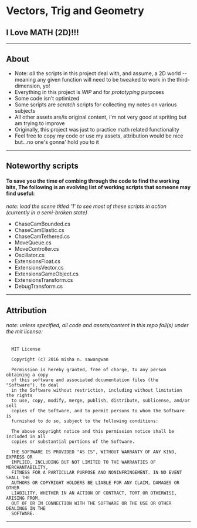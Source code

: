 # Vectors, Trig and Geometry

## I Love MATH (2D)!!!

* * *

## About

- Note: _all_ the scripts in this project deal with, and assume, a 2D world -- meaning any given function will need to
  be tweaked to work in the third-dimension, yo!
- Everything in this project is *WIP* and for *prototyping* purposes
- Some code isn't optimized
- Some scripts are _scratch_ scripts for collecting my notes on various subjects
- All other assets are/is original content, i'm not very good at spriting but am trying to improve
- Originally, this project was just to practice math related functionality
- Feel free to copy my code or use my assets, attribution would be nice but...no one's gonna' hold you to it

* * *

## Noteworthy scripts

#### To save you the time of combing through the code to find the working bits, The following is an evolving list of working scripts that someone may find useful:

_note: load the scene titled '1' to see most of these scripts in action (currently in a semi-broken state)_

- ChaseCamBounded.cs
- ChaseCamElastic.cs
- ChaseCamTethered.cs
- MoveQueue.cs
- MoveController.cs
- Oscillator.cs
- ExtensionsFloat.cs
- ExtensionsVector.cs
- ExtensionsGameObject.cs
- ExtensionsTransform.cs
- DebugTransform.cs

* * *

## Attribution

###### note: unless specified, all code and assets/content in this repo fall(s) under the mit license:

      MIT License

      Copyright (c) 2016 misha n. sawangwan

      Permission is hereby granted, free of charge, to any person obtaining a copy
      of this software and associated documentation files (the "Software"), to deal
      in the Software without restriction, including without limitation the rights
      to use, copy, modify, merge, publish, distribute, sublicense, and/or sell
      copies of the Software, and to permit persons to whom the Software is
      furnished to do so, subject to the following conditions:

      The above copyright notice and this permission notice shall be included in all
      copies or substantial portions of the Software.

      THE SOFTWARE IS PROVIDED "AS IS", WITHOUT WARRANTY OF ANY KIND, EXPRESS OR
      IMPLIED, INCLUDING BUT NOT LIMITED TO THE WARRANTIES OF MERCHANTABILITY,
      FITNESS FOR A PARTICULAR PURPOSE AND NONINFRINGEMENT. IN NO EVENT SHALL THE
      AUTHORS OR COPYRIGHT HOLDERS BE LIABLE FOR ANY CLAIM, DAMAGES OR OTHER
      LIABILITY, WHETHER IN AN ACTION OF CONTRACT, TORT OR OTHERWISE, ARISING FROM,
      OUT OF OR IN CONNECTION WITH THE SOFTWARE OR THE USE OR OTHER DEALINGS IN THE
      SOFTWARE.

* * *
